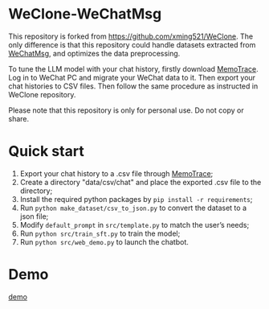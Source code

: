 # WeClone-WeChatMsg

This repository is forked from https://github.com/xming521/WeClone. The only difference is that this repository could handle datasets extracted from [WeChatMsg](https://github.com/LC044/WeChatMsg/tree/master), and optimizes the data preprocessing.

To tune the LLM model with your chat history, firstly download [MemoTrace](https://memotrace.cn/). Log in to WeChat PC and migrate your WeChat data to it. Then export your chat histories to CSV files. Then follow the same procedure as instructed in WeClone repository.

Please note that this repository is only for personal use. Do not copy or share.

# Quick start

1. Export your chat history to a .csv file through [MemoTrace](https://memotrace.cn/);
2. Create a directory "data/csv/chat" and place the exported .csv file to the directory;
3. Install the required python packages by ``pip install -r requirements``;
4. Run ``python make_dataset/csv_to_json.py`` to convert the dataset to a json file;
5. Modify ``default_prompt`` in ``src/template.py`` to match the user’s needs;
6. Run ``python src/train_sft.py`` to train the model;
7. Run ``python src/web_demo.py`` to launch the chatbot.

# Demo

[demo](img/Web_Demo.png)